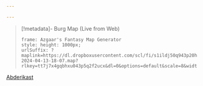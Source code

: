 ```yaml
---

---
```


> [!metadata]- Burg Map (Live from Web)
> ```custom-frames
> frame: Azgaar's Fantasy Map Generator
> style: height: 1000px;
> urlSuffix: ?maplink=https://dl.dropboxusercontent.com/scl/fi/s1ildj50q943p20hgqsvz/Ladonia-2024-04-13-18-07.map?rlkey=tt7j7x4gqbhxu043p5q2f2ucx&dl=0&options=default&scale=8&width=900&height=900&x=1140.72&y=1229.54
> ```

[Abderikast ](https://azgaar.github.io/Fantasy-Map-Generator/?maplink=https://dl.dropboxusercontent.com/scl/fi/s1ildj50q943p20hgqsvz/Ladonia-2024-04-13-18-07.map?rlkey=tt7j7x4gqbhxu043p5q2f2ucx&dl=0&options=default&scale=8&x=1140.72&y=1229.54)